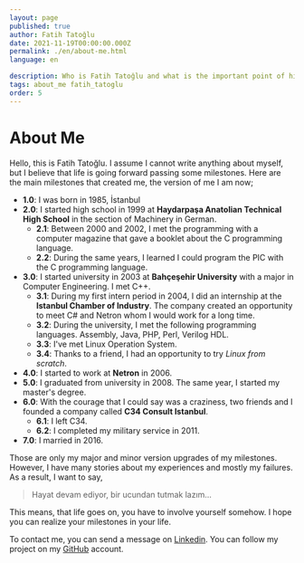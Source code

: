 ```yaml
---
layout: page
published: true
author: Fatih Tatoğlu
date: 2021-11-19T00:00:00.000Z
permalink: ./en/about-me.html
language: en

description: Who is Fatih Tatoğlu and what is the important point of his life?
tags: about_me fatih_tatoglu
order: 5
---
```


# About Me

Hello, this is Fatih Tatoğlu. I assume I cannot write anything about myself, but I believe that life is going forward passing some milestones. Here are the main milestones that created me, the version of me I am now;

- **1.0**: I was born in 1985, İstanbul
- **2.0**: I started high school in 1999 at **Haydarpaşa Anatolian Technical High School** in the section of Machinery in German.
  - **2.1**: Between 2000 and 2002, I met the programming with a computer magazine that gave a booklet about the C programming language.
  - **2.2**: During the same years, I learned I could program the PIC with the C programming language.
- **3.0**: I started university in 2003 at **Bahçeşehir University** with a major in Computer Engineering. I met C++.
  - **3.1**: During my first intern period in 2004, I did an internship at the **Istanbul Chamber of Industry**. The company created an opportunity to meet C# and Netron whom I would work for a long time.
  - **3.2**: During the university, I met the following programming languages. Assembly, Java, PHP, Perl, Verilog HDL.
  - **3.3**: I've met Linux Operation System.
  - **3.4**: Thanks to a friend, I had an opportunity to try *Linux from scratch*.
- **4.0**: I started to work at **Netron** in 2006.
- **5.0**: I graduated from university in 2008. The same year, I started my master's degree.
- **6.0**: With the courage that I could say was a craziness, two friends and I founded a company called **C34 Consult Istanbul**.
  - **6.1**: I left C34.
  - **6.2**: I completed my military service in 2011.
- **7.0**: I married in 2016.

Those are only my major and minor version upgrades of my milestones. However, I have many stories about my experiences and mostly my failures. As a result, I want to say,

> Hayat devam ediyor, bir ucundan tutmak lazım...

This means, that life goes on, you have to involve yourself somehow. I hope you can realize your milestones in your life.

To contact me, you can send a message on [Linkedin](https://www.linkedin.com/in/fatihtatoglu/ "Fatih Tatoğlu | LinkedIn"). You can follow my project on my [GitHub](https://github.com/fatihtatoglu/ "fatihtatoglu (Fatih Tatoğlu)") account.
